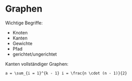 Graphen
=======

Wichtige Begriffe:

- Knoten
- Kanten
- Gewichte
- Pfad
- gerichtet/ungerichtet

Kanten vollständiger Graphen:

```TeX
a = \sum_{i = 1}^{k - 1} i = \frac{n \cdot (n - 1)}{2}
```
